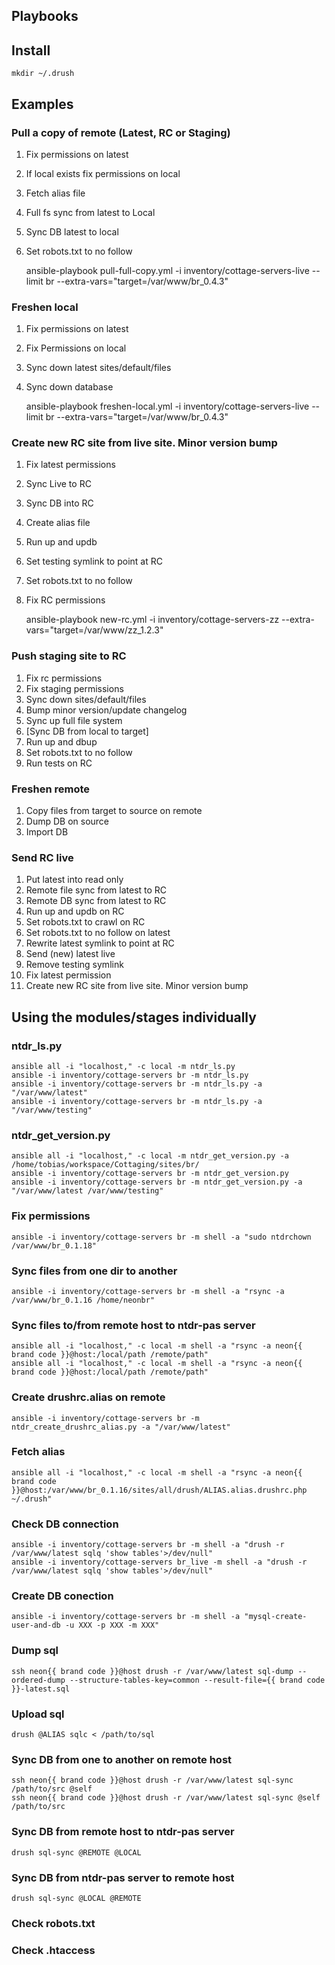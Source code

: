 ## Playbooks

## Install

    mkdir ~/.drush

## Examples

### Pull a copy of remote (Latest, RC or Staging)

1. Fix permissions on latest
1. If local exists fix permissions on local
1. Fetch alias file
1. Full fs sync from latest to Local
1. Sync DB latest to local
1. Set robots.txt to no follow

    ansible-playbook pull-full-copy.yml -i inventory/cottage-servers-live --limit br --extra-vars="target=/var/www/br_0.4.3"

### Freshen local

1. Fix permissions on latest
1. Fix Permissions on local
1. Sync down latest sites/default/files
1. Sync down database

    ansible-playbook freshen-local.yml -i inventory/cottage-servers-live --limit br --extra-vars="target=/var/www/br_0.4.3"

### Create new RC site from live site. Minor version bump
1. Fix latest permissions
1. Sync Live to RC
1. Sync DB into RC
1. Create alias file
1. Run up and updb
1. Set testing symlink to point at RC
1. Set robots.txt to no follow
1. Fix RC permissions

    ansible-playbook new-rc.yml -i inventory/cottage-servers-zz --extra-vars="target=/var/www/zz_1.2.3"

### Push staging site to RC
1. Fix rc permissions
1. Fix staging permissions
1. Sync down sites/default/files
1. Bump minor version/update changelog
1. Sync up full file system
1. [Sync DB from local to target]
1. Run up and dbup
1. Set robots.txt to no follow
1. Run tests on RC

### Freshen remote
1. Copy files from target to source on remote
1. Dump DB on source
1. Import DB

### Send RC live
1. Put latest into read only
1. Remote file sync from latest to RC
1. Remote DB sync from latest to RC
1. Run up and updb on RC
1. Set robots.txt to crawl on RC
1. Set robots.txt to no follow on latest
1. Rewrite latest symlink to point at RC
1. Send (new) latest live
1. Remove testing symlink
1. Fix latest permission
1. Create new RC site from live site. Minor version bump

## Using the modules/stages individually

### ntdr_ls.py
    ansible all -i "localhost," -c local -m ntdr_ls.py
    ansible -i inventory/cottage-servers br -m ntdr_ls.py
    ansible -i inventory/cottage-servers br -m ntdr_ls.py -a "/var/www/latest"
    ansible -i inventory/cottage-servers br -m ntdr_ls.py -a "/var/www/testing"

### ntdr_get_version.py
    ansible all -i "localhost," -c local -m ntdr_get_version.py -a /home/tobias/workspace/Cottaging/sites/br/
    ansible -i inventory/cottage-servers br -m ntdr_get_version.py
    ansible -i inventory/cottage-servers br -m ntdr_get_version.py -a "/var/www/latest /var/www/testing"

### Fix permissions
    ansible -i inventory/cottage-servers br -m shell -a "sudo ntdrchown /var/www/br_0.1.18"

### Sync files from one dir to another
    ansible -i inventory/cottage-servers br -m shell -a "rsync -a /var/www/br_0.1.16 /home/neonbr"

### Sync files to/from remote host to ntdr-pas server
    ansible all -i "localhost," -c local -m shell -a "rsync -a neon{{ brand code }}@host:/local/path /remote/path"
    ansible all -i "localhost," -c local -m shell -a "rsync -a neon{{ brand code }}@host:/local/path /remote/path"

### Create drushrc.alias on remote
    ansible -i inventory/cottage-servers br -m ntdr_create_drushrc_alias.py -a "/var/www/latest"

### Fetch alias
    ansible all -i "localhost," -c local -m shell -a "rsync -a neon{{ brand code }}@host:/var/www/br_0.1.16/sites/all/drush/ALIAS.alias.drushrc.php ~/.drush"

### Check DB connection
    ansible -i inventory/cottage-servers br -m shell -a "drush -r /var/www/latest sqlq 'show tables'>/dev/null"
    ansible -i inventory/cottage-servers br_live -m shell -a "drush -r /var/www/latest sqlq 'show tables'>/dev/null"

### Create DB conection
    ansible -i inventory/cottage-servers br -m shell -a "mysql-create-user-and-db -u XXX -p XXX -m XXX"

### Dump sql
    ssh neon{{ brand code }}@host drush -r /var/www/latest sql-dump --ordered-dump --structure-tables-key=common --result-file={{ brand code }}-latest.sql

### Upload sql
    drush @ALIAS sqlc < /path/to/sql

### Sync DB from one to another on remote host
    ssh neon{{ brand code }}@host drush -r /var/www/latest sql-sync /path/to/src @self
    ssh neon{{ brand code }}@host drush -r /var/www/latest sql-sync @self /path/to/src

### Sync DB from remote host to ntdr-pas server
    drush sql-sync @REMOTE @LOCAL

### Sync DB from ntdr-pas server to remote host
    drush sql-sync @LOCAL @REMOTE

### Check robots.txt
### Check .htaccess
